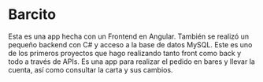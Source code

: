 # Barcito
Esta es una app hecha con un Frontend en Angular. También se realizó un pequeño backend con C# y acceso a la base de datos MySQL. Este es uno de los primeros proyectos que hago realizando tanto front como back y todo a través de APIs. Es una app para realizar el pedido en bares y llevar la cuenta, así como consultar la carta y sus cambios.
